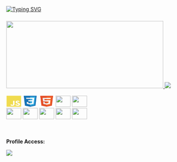 [![Typing SVG](https://readme-typing-svg.herokuapp.com/?color=00009B&size=35&center=false&vCenter=false&width=1000&lines=HELLO,+My+name+is+Gabriel+Carvalho;I'm+19+years+old;I'm+from+Brazil;Technical+Consultant;Be+Welcome!+:%29)](https://git.io/typing-svg)

###

<div>
  <a href="https://github.com/gabrielszcarvalho">
    <img width="420px" height="180em" src="https://github-readme-stats.vercel.app/api?username=gabrielszcarvalho&show_icons=true&hide_border=false&count_private=true&theme=transparent"/>
  </a>
  <a href="https://github.com/gabrielszcarvalho">
        <img height="180em" src="https://github-readme-stats.vercel.app/api/top-langs/?username=gabrielszcarvalho&theme=transparent&show_icons=true&hide_border=false&layout=compact"/>
  </a>
</div>
<br>
<table">
  <tr>
      <div>
        <img height="30" width="40" src="https://raw.githubusercontent.com/devicons/devicon/master/icons/javascript/javascript-plain.svg">
        <img height="30" width="40" src="https://raw.githubusercontent.com/devicons/devicon/master/icons/css3/css3-original.svg">
        <img height="30" width="40" src="https://raw.githubusercontent.com/devicons/devicon/master/icons/html5/html5-original.svg">
        <img height="30" width="40" src="https://cdn.jsdelivr.net/gh/devicons/devicon/icons/git/git-original.svg">
        <img height="30" width="40" src="https://cdn.jsdelivr.net/gh/devicons/devicon@latest/icons/vuejs/vuejs-original.svg">
      </div>
      <div>
        <img height="30" width="40" src="https://static.wikia.nocookie.net/delphi/images/9/96/Delphi7.png/revision/latest?cb=20090511211324">
        <img height="30" width="40" src="https://cdn.jsdelivr.net/gh/devicons/devicon@latest/icons/c/c-original.svg">
        <img height="30" width="40" src="https://cdn.jsdelivr.net/gh/devicons/devicon@latest/icons/csharp/csharp-original.svg">
        <img height="30" width="40" src="https://cdn.jsdelivr.net/gh/devicons/devicon@latest/icons/postman/postman-original.svg">
        <img height="30" width="40" src='https://cdn.jsdelivr.net/gh/devicons/devicon/icons/mongodb/mongodb-original.svg'>
      </div>
    </td>
  </tr>
</table>

<br>

<div>
<br><p align="centre"><b>Profile Access:</b></p>  
<p><img src="https://profile-counter.glitch.me/{gabrielszcarvalho}/count.svg" /></p> 
<br>
</div>

